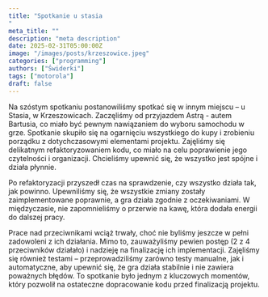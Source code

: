 ```yaml
---
title: "Spotkanie u stasia
"
meta_title: ""
description: "meta description"
date: 2025-02-31T05:00:00Z
image: "/images/posts/krzeszowice.jpeg"
categories: ["programming"]
authors: ["Świderki"]
tags: ["motorola"]
draft: false
---
```


Na szóstym spotkaniu postanowiliśmy spotkać się w innym miejscu – u Stasia, w Krzeszowicach. Zaczęliśmy od przyjazdem Astrą - autem Bartusia, co miało być pewnym nawiązaniem do wyboru samochodu w grze. Spotkanie skupiło się na ogarnięciu wszystkiego do kupy i zrobieniu porządku z dotychczasowymi elementami projektu. Zajęliśmy się delikatnym refaktoryzowaniem kodu, co miało na celu poprawienie jego czytelności i organizacji. Chcieliśmy upewnić się, że wszystko jest spójne i działa płynnie.

Po refaktoryzacji przyszedł czas na sprawdzenie, czy wszystko działa tak, jak powinno. Upewniliśmy się, że wszystkie zmiany zostały zaimplementowane poprawnie, a gra działa zgodnie z oczekiwaniami. W międzyczasie, nie zapomnieliśmy o przerwie na kawę, która dodała energii do dalszej pracy.

Prace nad przeciwnikami wciąż trwały, choć nie byliśmy jeszcze w pełni zadowoleni z ich działania. Mimo to, zauważyliśmy pewien postęp (2 z 4 przeciwników działało) i nadzieję na finalizację ich implementacji. Zajęliśmy się również testami – przeprowadziliśmy zarówno testy manualne, jak i automatyczne, aby upewnić się, że gra działa stabilnie i nie zawiera poważnych błędów. To spotkanie było jednym z kluczowych momentów, który pozwolił na ostateczne dopracowanie kodu przed finalizacją projektu.
